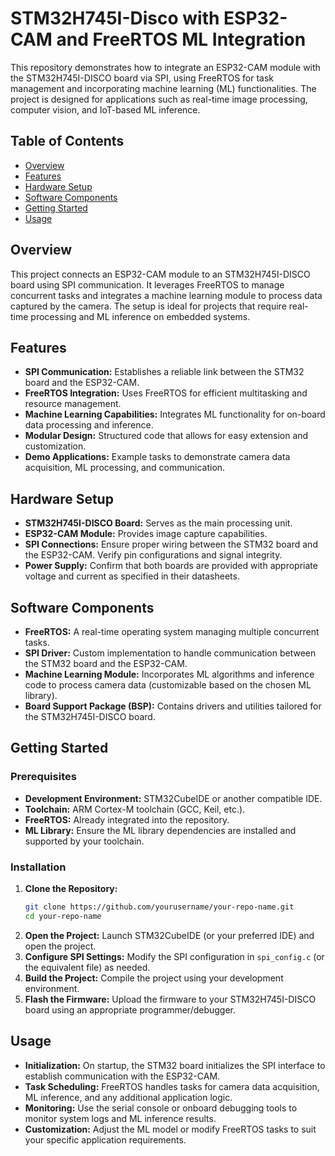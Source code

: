# STM32H745I-Disco with ESP32-CAM and FreeRTOS ML Integration

This repository demonstrates how to integrate an ESP32-CAM module with the STM32H745I-DISCO board via SPI, using FreeRTOS for task management and incorporating machine learning (ML) functionalities. The project is designed for applications such as real-time image processing, computer vision, and IoT-based ML inference.

## Table of Contents
- [Overview](#overview)
- [Features](#features)
- [Hardware Setup](#hardware-setup)
- [Software Components](#software-components)
- [Getting Started](#getting-started)
- [Usage](#usage)

## Overview
This project connects an ESP32-CAM module to an STM32H745I-DISCO board using SPI communication. It leverages FreeRTOS to manage concurrent tasks and integrates a machine learning module to process data captured by the camera. The setup is ideal for projects that require real-time processing and ML inference on embedded systems.

## Features
- **SPI Communication:** Establishes a reliable link between the STM32 board and the ESP32-CAM.
- **FreeRTOS Integration:** Uses FreeRTOS for efficient multitasking and resource management.
- **Machine Learning Capabilities:** Integrates ML functionality for on-board data processing and inference.
- **Modular Design:** Structured code that allows for easy extension and customization.
- **Demo Applications:** Example tasks to demonstrate camera data acquisition, ML processing, and communication.

## Hardware Setup
- **STM32H745I-DISCO Board:** Serves as the main processing unit.
- **ESP32-CAM Module:** Provides image capture capabilities.
- **SPI Connections:** Ensure proper wiring between the STM32 board and the ESP32-CAM. Verify pin configurations and signal integrity.
- **Power Supply:** Confirm that both boards are provided with appropriate voltage and current as specified in their datasheets.

## Software Components
- **FreeRTOS:** A real-time operating system managing multiple concurrent tasks.
- **SPI Driver:** Custom implementation to handle communication between the STM32 board and the ESP32-CAM.
- **Machine Learning Module:** Incorporates ML algorithms and inference code to process camera data (customizable based on the chosen ML library).
- **Board Support Package (BSP):** Contains drivers and utilities tailored for the STM32H745I-DISCO board.

## Getting Started

### Prerequisites
- **Development Environment:** STM32CubeIDE or another compatible IDE.
- **Toolchain:** ARM Cortex-M toolchain (GCC, Keil, etc.).
- **FreeRTOS:** Already integrated into the repository.
- **ML Library:** Ensure the ML library dependencies are installed and supported by your toolchain.

### Installation
1. **Clone the Repository:**
    ```bash
    git clone https://github.com/yourusername/your-repo-name.git
    cd your-repo-name
    ```
2. **Open the Project:** Launch STM32CubeIDE (or your preferred IDE) and open the project.
3. **Configure SPI Settings:** Modify the SPI configuration in `spi_config.c` (or the equivalent file) as needed.
4. **Build the Project:** Compile the project using your development environment.
5. **Flash the Firmware:** Upload the firmware to your STM32H745I-DISCO board using an appropriate programmer/debugger.

## Usage
- **Initialization:** On startup, the STM32 board initializes the SPI interface to establish communication with the ESP32-CAM.
- **Task Scheduling:** FreeRTOS handles tasks for camera data acquisition, ML inference, and any additional application logic.
- **Monitoring:** Use the serial console or onboard debugging tools to monitor system logs and ML inference results.
- **Customization:** Adjust the ML model or modify FreeRTOS tasks to suit your specific application requirements.
